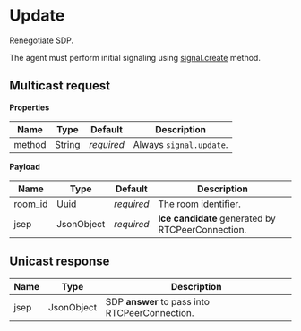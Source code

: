 # Update

Renegotiate SDP.

The agent must perform initial signaling using [signal.create](./create.md) method.


## Multicast request

**Properties**

Name   | Type   | Default    | Description
------ | ------ | ---------- | -----------------------
method | String | _required_ | Always `signal.update`.

**Payload**

Name    | Type       | Default    | Description
------- | ---------- | ---------- | -------------------------------------------------
room_id | Uuid       | _required_ | The room identifier.
jsep    | JsonObject | _required_ | **Ice candidate** generated by RTCPeerConnection.


## Unicast response

Name      | Type       | Description
--------- | ---------- | ----------------------------------------------
jsep      | JsonObject | SDP **answer** to pass into RTCPeerConnection.
